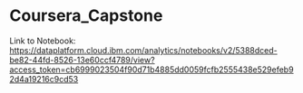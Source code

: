 
# Coursera_Capstone

Link to Notebook:
https://dataplatform.cloud.ibm.com/analytics/notebooks/v2/5388dced-be82-44fd-8526-13e60ccf4789/view?access_token=cb6999023504f90d71b4885dd0059fcfb2555438e529efeb92d4a19216c9cd53
